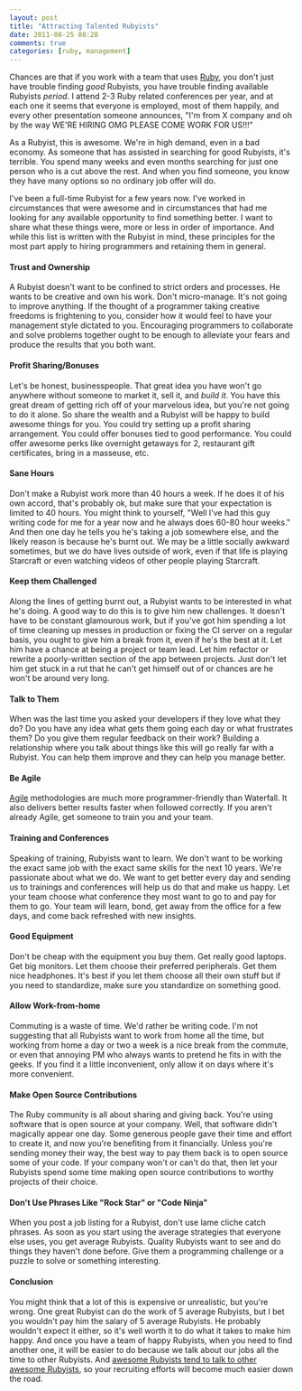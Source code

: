 ```yaml
---
layout: post
title: "Attracting Talented Rubyists"
date: 2011-08-25 08:28
comments: true
categories: [ruby, management]
---
```

Chances are that if you work with a team that uses [Ruby](http://www.ruby-lang.org), you don't just have trouble finding *good* Rubyists, you have trouble finding available Rubyists *period*. I attend 2-3 Ruby related conferences per year, and at each one it seems that everyone is employed, most of them happily, and every other presentation someone announces, "I'm from X company and oh by the way WE'RE HIRING OMG PLEASE COME WORK FOR US!!!"

As a Rubyist, this is awesome. We're in high demand, even in a bad economy. As someone that has assisted in searching for good Rubyists, it's terrible. You spend many weeks and even months searching for just one person who is a cut above the rest. And when you find someone, you know they have many options so no ordinary job offer will do.

I've been a full-time Rubyist for a few years now. I've worked in circumstances that were awesome and in circumstances that had me looking for any available opportunity to find something better. I want to share what these things were, more or less in order of importance. And while this list is written with the Rubyist in mind, these principles for the most part apply to hiring programmers and retaining them in general.

#### Trust and Ownership
A Rubyist doesn't want to be confined to strict orders and processes. He wants to be creative and own his work. Don't micro-manage. It's not going to improve anything. If the thought of a programmer taking creative freedoms is frightening to you, consider how it would feel to have your management style dictated to you. Encouraging programmers to collaborate and solve problems together ought to be enough to alleviate your fears and produce the results that you both want.

#### Profit Sharing/Bonuses
Let's be honest, businesspeople. That great idea you have won't go anywhere without someone to market it, sell it, and *build it*. You have this great dream of getting rich off of your marvelous idea, but you're not going to do it alone. So share the wealth and a Rubyist will be happy to build awesome things for you. You could try setting up a profit sharing arrangement. You could offer bonuses tied to good performance. You could offer awesome perks like overnight getaways for 2, restaurant gift certificates, bring in a masseuse, etc.

#### Sane Hours
Don't make a Rubyist work more than 40 hours a week. If he does it of his own accord, that's probably ok, but make sure that your expectation is limited to 40 hours. You might think to yourself, "Well I've had this guy writing code for me for a year now and he always does 60-80 hour weeks." And then one day he tells you he's taking a job somewhere else, and the likely reason is because he's burnt out. We may be a little socially awkward sometimes, but we do have lives outside of work, even if that life is playing Starcraft or even watching videos of other people playing Starcraft.

#### Keep them Challenged
Along the lines of getting burnt out, a Rubyist wants to be interested in what he's doing. A good way to do this is to give him new challenges. It doesn't have to be constant glamourous work, but if you've got him spending a lot of time cleaning up messes in production or fixing the CI server on a regular basis, you ought to give him a break from it, even if he's the best at it. Let him have a chance at being a project or team lead. Let him refactor or rewrite a poorly-written section of the app between projects. Just don't let him get stuck in a rut that he can't get himself out of or chances are he won't be around very long.

#### Talk to Them
When was the last time you asked your developers if they love what they do? Do you have any idea what gets them going each day or what frustrates them? Do you give them regular feedback on their work? Building a relationship where you talk about things like this will go really far with a Rubyist. You can help them improve and they can help you manage better.

#### Be Agile
[Agile](http://agilemanifesto.org/) methodologies are much more programmer-friendly than Waterfall. It also delivers better results faster when followed correctly. If you aren't already Agile, get someone to train you and your team.

#### Training and Conferences
Speaking of training, Rubyists want to learn. We don't want to be working the exact same job with the exact same skills for the next 10 years. We're passionate about what we do. We want to get better every day and sending us to trainings and conferences will help us do that and make us happy. Let your team choose what conference they most want to go to and pay for them to go. Your team will learn, bond, get away from the office for a few days, and come back refreshed with new insights.

#### Good Equipment
Don't be cheap with the equipment you buy them. Get really good laptops. Get big monitors. Let them choose their preferred peripherals. Get them nice headphones. It's best if you let them choose all their own stuff but if you need to standardize, make sure you standardize on something good.

#### Allow Work-from-home
Commuting is a waste of time. We'd rather be writing code. I'm not suggesting that all Rubyists want to work from home all the time, but working from home a day or two a week is a nice break from the commute, or even that annoying PM who always wants to pretend he fits in with the geeks. If you find it a little inconvenient, only allow it on days where it's more convenient.

#### Make Open Source Contributions
The Ruby community is all about sharing and giving back. You're using software that is open source at your company. Well, that software didn't magically appear one day. Some generous people gave their time and effort to create it, and now you're benefiting from it financially. Unless you're sending money their way, the best way to pay them back is to open source some of your code. If your company won't or can't do that, then let your Rubyists spend some time making open source contributions to worthy projects of their choice.

#### Don't Use Phrases Like "Rock Star" or "Code Ninja"
When you post a job listing for a Rubyist, don't use lame cliche catch phrases. As soon as you start using the average strategies that everyone else uses, you get average Rubyists. Quality Rubyists want to see and do things they haven't done before. Give them a programming challenge or a puzzle to solve or something interesting.

#### Conclusion
You might think that a lot of this is expensive or unrealistic, but you're wrong. One great Rubyist can do the work of 5 average Rubyists, but I bet you wouldn't pay him the salary of 5 average Rubyists. He probably wouldn't expect it either, so it's well worth it to do what it takes to make him happy. And once you have a team of happy Rubyists, when you need to find another one, it will be easier to do because we talk about our jobs all the time to other Rubyists. And [awesome Rubyists tend to talk to other awesome Rubyists](http://www.terrencebrown.net/the-law-of-crappy-people/), so your recruiting efforts will become much easier down the road.

